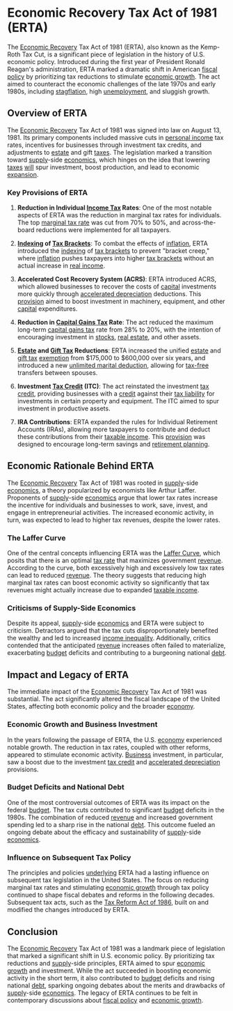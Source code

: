 # Economic Recovery Tax Act of 1981 (ERTA)

The [Economic Recovery](../e/economic_recovery.md) Tax Act of 1981 (ERTA), also known as the Kemp-Roth Tax Cut, is a significant piece of legislation in the history of U.S. economic policy. Introduced during the first year of President Ronald Reagan's administration, ERTA marked a dramatic shift in American [fiscal policy](../f/fiscal_policy.md) by prioritizing tax reductions to stimulate [economic growth](../e/economic_growth.md). The act aimed to counteract the economic challenges of the late 1970s and early 1980s, including [stagflation](../s/stagflation.md), high [unemployment](../u/unemployment.md), and sluggish growth.

## Overview of ERTA

The [Economic Recovery](../e/economic_recovery.md) Tax Act of 1981 was signed into law on August 13, 1981. Its primary components included massive cuts in [personal income](../p/personal_income.md) tax rates, incentives for businesses through investment tax credits, and adjustments to [estate](../e/estate.md) and gift [taxes](../t/taxes.md). The legislation marked a transition toward [supply](../s/supply.md)-side [economics](../e/economics.md), which hinges on the idea that lowering [taxes](../t/taxes.md) [will](../w/will.md) spur investment, boost production, and lead to economic [expansion](../e/expansion.md).

### Key Provisions of ERTA

1. **Reduction in Individual [Income Tax](../i/income_tax.md) Rates**: One of the most notable aspects of ERTA was the reduction in marginal tax rates for individuals. The top [marginal tax rate](../m/marginal_tax_rate.md) was cut from 70% to 50%, and across-the-board reductions were implemented for all taxpayers.
  
2. **[Indexing](../i/indexing.md) of [Tax Brackets](../t/tax_brackets.md)**: To combat the effects of [inflation](../i/inflation.md), ERTA introduced the [indexing](../i/indexing.md) of [tax brackets](../t/tax_brackets.md) to prevent "bracket creep," where [inflation](../i/inflation.md) pushes taxpayers into higher [tax brackets](../t/tax_brackets.md) without an actual increase in [real income](../r/real_income.md).

3. **Accelerated Cost Recovery System (ACRS)**: ERTA introduced ACRS, which allowed businesses to recover the costs of [capital](../c/capital.md) investments more quickly through [accelerated depreciation](../a/accelerated_depreciation.md) deductions. This [provision](../p/provision.md) aimed to boost investment in machinery, equipment, and other [capital](../c/capital.md) expenditures.

4. **Reduction in [Capital Gains Tax](../c/capital_gains_tax.md) Rate**: The act reduced the maximum long-term [capital gains tax](../c/capital_gains_tax.md) rate from 28% to 20%, with the intention of encouraging investment in [stocks](../s/stock.md), [real estate](../r/real_estate.md), and other assets.

5. **[Estate](../e/estate.md) and [Gift Tax](../g/gift_tax.md) Reductions**: ERTA increased the unified [estate](../e/estate.md) and [gift tax](../g/gift_tax.md) [exemption](../e/exemption.md) from $175,000 to $600,000 over six years, and introduced a new [unlimited marital deduction](../u/unlimited_marital_deduction.md), allowing for [tax-free](../t/tax_free.md) transfers between spouses.

6. **Investment [Tax Credit](../t/tax_credit.md) (ITC)**: The act reinstated the investment [tax credit](../t/tax_credit.md), providing businesses with a [credit](../c/credit.md) against their [tax liability](../t/tax_liability.md) for investments in certain property and equipment. The ITC aimed to spur investment in productive assets.

7. **IRA Contributions**: ERTA expanded the rules for Individual Retirement Accounts (IRAs), allowing more taxpayers to contribute and deduct these contributions from their [taxable income](../t/taxable_income.md). This [provision](../p/provision.md) was designed to encourage long-term savings and [retirement planning](../r/retirement_planning.md).

## Economic Rationale Behind ERTA

The [Economic Recovery](../e/economic_recovery.md) Tax Act of 1981 was rooted in [supply](../s/supply.md)-side [economics](../e/economics.md), a theory popularized by economists like Arthur Laffer. Proponents of [supply](../s/supply.md)-side [economics](../e/economics.md) argue that lower tax rates increase the incentive for individuals and businesses to work, save, invest, and engage in entrepreneurial activities. The increased economic activity, in turn, was expected to lead to higher tax revenues, despite the lower rates.

### The Laffer Curve

One of the central concepts influencing ERTA was the [Laffer Curve](../l/laffer_curve.md), which posits that there is an optimal [tax rate](../t/tax_rate.md) that maximizes government [revenue](../r/revenue.md). According to the curve, both excessively high and excessively low tax rates can lead to reduced [revenue](../r/revenue.md). The theory suggests that reducing high marginal tax rates can boost economic activity so significantly that tax revenues might actually increase due to expanded [taxable income](../t/taxable_income.md).

### Criticisms of Supply-Side Economics

Despite its appeal, [supply](../s/supply.md)-side [economics](../e/economics.md) and ERTA were subject to criticism. Detractors argued that the tax cuts disproportionately benefited the wealthy and led to increased [income inequality](../i/income_inequality.md). Additionally, critics contended that the anticipated [revenue](../r/revenue.md) increases often failed to materialize, exacerbating [budget](../b/budget.md) deficits and contributing to a burgeoning national [debt](../d/debt.md).

## Impact and Legacy of ERTA

The immediate impact of the [Economic Recovery](../e/economic_recovery.md) Tax Act of 1981 was substantial. The act significantly altered the fiscal landscape of the United States, affecting both economic policy and the broader [economy](../e/economy.md).

### Economic Growth and Business Investment

In the years following the passage of ERTA, the U.S. [economy](../e/economy.md) experienced notable growth. The reduction in tax rates, coupled with other reforms, appeared to stimulate economic activity. [Business](../b/business.md) investment, in particular, saw a boost due to the investment [tax credit](../t/tax_credit.md) and [accelerated depreciation](../a/accelerated_depreciation.md) provisions.

### Budget Deficits and National Debt

One of the most controversial outcomes of ERTA was its impact on the federal [budget](../b/budget.md). The tax cuts contributed to significant [budget](../b/budget.md) deficits in the 1980s. The combination of reduced [revenue](../r/revenue.md) and increased government spending led to a sharp rise in the national [debt](../d/debt.md). This outcome fueled an ongoing debate about the efficacy and sustainability of [supply](../s/supply.md)-side [economics](../e/economics.md).

### Influence on Subsequent Tax Policy

The principles and policies [underlying](../u/underlying.md) ERTA had a lasting influence on subsequent tax legislation in the United States. The focus on reducing marginal tax rates and stimulating [economic growth](../e/economic_growth.md) through tax policy continued to shape fiscal debates and reforms in the following decades. Subsequent tax acts, such as the [Tax Reform Act of 1986](../t/tax_reform_act_of_1986.md), built on and modified the changes introduced by ERTA.

## Conclusion

The [Economic Recovery](../e/economic_recovery.md) Tax Act of 1981 was a landmark piece of legislation that marked a significant shift in U.S. economic policy. By prioritizing tax reductions and [supply](../s/supply.md)-side principles, ERTA aimed to spur [economic growth](../e/economic_growth.md) and investment. While the act succeeded in boosting economic activity in the short term, it also contributed to [budget](../b/budget.md) deficits and rising national [debt](../d/debt.md), sparking ongoing debates about the merits and drawbacks of [supply](../s/supply.md)-side [economics](../e/economics.md). The legacy of ERTA continues to be felt in contemporary discussions about [fiscal policy](../f/fiscal_policy.md) and [economic growth](../e/economic_growth.md).